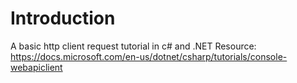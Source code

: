 # Introduction

A basic http client request tutorial in c# and .NET
Resource: https://docs.microsoft.com/en-us/dotnet/csharp/tutorials/console-webapiclient
